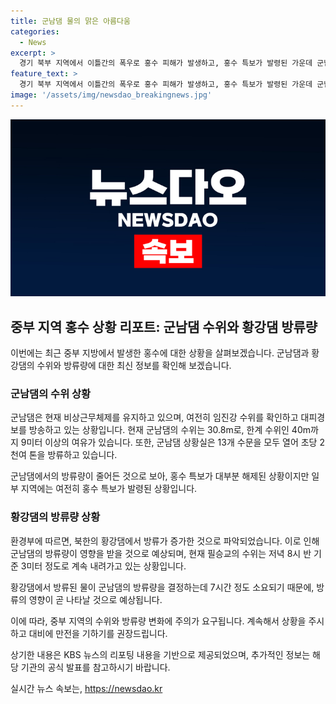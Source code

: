 ```yaml
---
title: 군남댐 물의 맑은 아름다움
categories:
  - News
excerpt: >
  경기 북부 지역에서 이틀간의 폭우로 홍수 피해가 발생하고, 홍수 특보가 발령된 가운데 군남댐이 비상근무체제를 유지하며 임진강 수위를 조절 중입니다. 군남댐은 수위가 30.8m로 안전 수위인 40m의 여유가 있으며, 13개 수문을 열어 초당 2천여 톤의 방류를 진행 중입니다. 북한의 황강댐 방류량을 분석한 결과, 임진강 하류의 필승교까지 7시간 이상 소요되므로 군남댐에 영향을 미칠 것으로 예상됩니다. 현재 필승교의 수위는 계속해서 낮아가는 상황입니다. (150자)
feature_text: >
  경기 북부 지역에서 이틀간의 폭우로 홍수 피해가 발생하고, 홍수 특보가 발령된 가운데 군남댐이 비상근무체제를 유지하며 임진강 수위를 조절 중입니다. 군남댐은 수위가 30.8m로 안전 수위인 40m의 여유가 있으며, 13개 수문을 열어 초당 2천여 톤의 방류를 진행 중입니다. 북한의 황강댐 방류량을 분석한 결과, 임진강 하류의 필승교까지 7시간 이상 소요되므로 군남댐에 영향을 미칠 것으로 예상됩니다. 현재 필승교의 수위는 계속해서 낮아가는 상황입니다. (150자)
image: '/assets/img/newsdao_breakingnews.jpg'
---
```


<p><img src="/assets/img/newsdao_breakingnews.jpg" alt="ranknews 속보" /></p>

<h2>중부 지역 홍수 상황 리포트: 군남댐 수위와 황강댐 방류량</h2>

<p>이번에는 최근 중부 지방에서 발생한 홍수에 대한 상황을 살펴보겠습니다. 군남댐과 황강댐의 수위와 방류량에 대한 최신 정보를 확인해 보겠습니다.</p>

<h3>군남댐의 수위 상황</h3>

<p>군남댐은 현재 비상근무체제를 유지하고 있으며, 여전히 임진강 수위를 확인하고 대피경보를 방송하고 있는 상황입니다. 현재 군남댐의 수위는 30.8m로, 한계 수위인 40m까지 9미터 이상의 여유가 있습니다. 또한, 군남댐 상황실은 13개 수문을 모두 열어 초당 2천여 톤을 방류하고 있습니다.</p>

<p>군남댐에서의 방류량이 줄어든 것으로 보아, 홍수 특보가 대부분 해제된 상황이지만 일부 지역에는 여전히 홍수 특보가 발령된 상황입니다.</p>

<h3>황강댐의 방류량 상황</h3>

<p>환경부에 따르면, 북한의 황강댐에서 방류가 증가한 것으로 파악되었습니다. 이로 인해 군남댐의 방류량이 영향을 받을 것으로 예상되며, 현재 필승교의 수위는 저녁 8시 반 기준 3미터 정도로 계속 내려가고 있는 상황입니다.</p>

<p>황강댐에서 방류된 물이 군남댐의 방류량을 결정하는데 7시간 정도 소요되기 때문에, 방류의 영향이 곧 나타날 것으로 예상됩니다.</p>

<p>이에 따라, 중부 지역의 수위와 방류량 변화에 주의가 요구됩니다. 계속해서 상황을 주시하고 대비에 만전을 기하기를 권장드립니다.</p>

<p>상기한 내용은 KBS 뉴스의 리포팅 내용을 기반으로 제공되었으며, 추가적인 정보는 해당 기관의 공식 발표를 참고하시기 바랍니다.</p>
실시간 뉴스 속보는, <a href="https://newsdao.kr" rel="dofollow">https://newsdao.kr</a>


